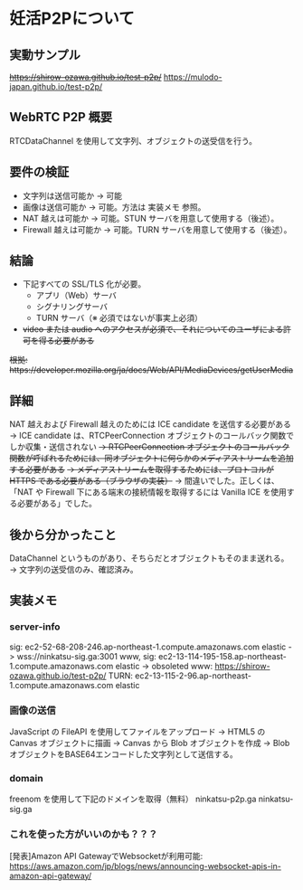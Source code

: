 # 妊活P2Pについて

## 実動サンプル
<strike>https://shirow-ozawa.github.io/test-p2p/</strike>
https://mulodo-japan.github.io/test-p2p/

## WebRTC P2P 概要
RTCDataChannel を使用して文字列、オブジェクトの送受信を行う。

## 要件の検証
- 文字列は送信可能か -> 可能
- 画像は送信可能か   -> 可能。方法は 実装メモ 参照。
- NAT 越えは可能か -> 可能。STUN サーバを用意して使用する（後述）。
- Firewall 越えは可能か -> 可能。TURN サーバを用意して使用する（後述）。

## 結論
- 下記すべての SSL/TLS 化が必要。
  - アプリ（Web）サーバ
  - シグナリングサーバ
  - TURN サーバ（※ 必須ではないが事実上必須）
- <strike>video または audio へのアクセスが必須で、それについてのユーザによる許可を得る必要がある</strike>
<strike>
根拠: https://developer.mozilla.org/ja/docs/Web/API/MediaDevices/getUserMedia
</strike>

## 詳細
NAT 越えおよび Firewall 越えのためには ICE candidate を送信する必要がある
-> ICE candidate は、RTCPeerConnection オブジェクトのコールバック関数でしか収集・送信されない
<strike>-> RTCPeerConnection オブジェクトのコールバック関数が呼ばれるためには、同オブジェクトに何らかのメディアストリームを追加する必要がある</strike>
<strike>-> メディアストリームを取得するためには、プロトコルが HTTPS である必要がある（ブラウザの実装）</strike>
-> 間違いでした。正しくは、「NAT や Firewall 下にある端末の接続情報を取得するには Vanilla ICE を使用する必要がある」でした。

## 後から分かったこと
DataChannel というものがあり、そちらだとオブジェクトもそのまま送れる。
-> 文字列の送受信のみ、確認済み。

## 実装メモ
### server-info
sig:      ec2-52-68-208-246.ap-northeast-1.compute.amazonaws.com  elastic -> wss://ninkatsu-sig.ga:3001
www, sig: ec2-13-114-195-158.ap-northeast-1.compute.amazonaws.com elastic -> obsoleted
www:      https://shirow-ozawa.github.io/test-p2p/
TURN:     ec2-13-115-2-96.ap-northeast-1.compute.amazonaws.com    elastic
### 画像の送信
  JavaScript の FileAPI を使用してファイルをアップロード
	-> HTML5 の Canvas オブジェクトに描画
  -> Canvas から Blob オブジェクトを作成
  -> Blob オブジェクトをBASE64エンコードした文字列として送信する。

### domain
freenom を使用して下記のドメインを取得（無料）
ninkatsu-p2p.ga
ninkatsu-sig.ga

### これを使った方がいいのかも？？？
[発表]Amazon API GatewayでWebsocketが利用可能: https://aws.amazon.com/jp/blogs/news/announcing-websocket-apis-in-amazon-api-gateway/